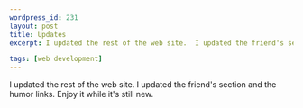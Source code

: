 ```yaml
--- 
wordpress_id: 231
layout: post
title: Updates
excerpt: I updated the rest of the web site.  I updated the friend's section and the humor links.  Enjoy it while it's still new.

tags: [web development]
---
```


I updated the rest of the web site.  I updated the friend's section and the humor links.  Enjoy it while it's still new.
